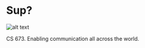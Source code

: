 # Sup?

![alt text](https://travis-ci.org/or-drop-tables-team/sup.svg "Build Status")

CS 673. Enabling communication all across the world.

